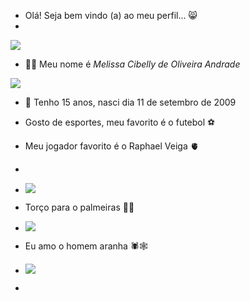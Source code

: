 * Olá! Seja bem vindo (a) ao meu perfil... 😸
* 
![](https://media1.tenor.com/m/9vTAoKqOXPQAAAAC/shrek-shrek-meme.gif)
* 🙋‍♀️ Meu nome é *Melissa Cibelly de Oliveira Andrade*

![](https://media.tenor.com/LoziwJSpAyAAAAAi/hulk-dance.gif)
* 📆 Tenho 15 anos, nasci dia 11 de setembro de 2009

* Gosto de esportes, meu favorito é o futebol ⚽

* Meu jogador favorito é o Raphael Veiga 🫀
* 
* ![](https://media1.tenor.com/m/0bEioByAZlkAAAAC/te-amo-palmeiras-palmeiras.gif)

* Torço para o palmeiras 🐷💚

* ![](https://media1.tenor.com/m/epNtODsSK4UAAAAC/celebrando-a-vit%C3%B3ria-comemorando.gif)
* Eu amo o homem aranha 🕷️🕸️

* ![](https://media1.tenor.com/m/TjPRaO9SFJkAAAAC/spider-man-staring.gif)
                  
*                                        
